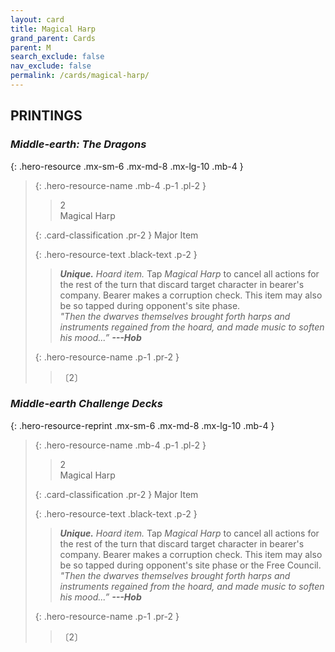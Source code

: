 ```yaml
---
layout: card
title: Magical Harp
grand_parent: Cards
parent: M
search_exclude: false
nav_exclude: false
permalink: /cards/magical-harp/
---
```


## PRINTINGS


### _Middle-earth: The Dragons_

{: .hero-resource .mx-sm-6 .mx-md-8 .mx-lg-10 .mb-4 }
> {: .hero-resource-name .mb-4 .p-1 .pl-2 }
> > <div class="card-mp">2</div>
> > <div class="card-name">Magical Harp</div>
>
> {: .card-classification .pr-2 }
> Major Item
>
> {: .hero-resource-text .black-text .p-2 }
> > _**Unique.**_ _Hoard item._ Tap _Magical Harp_ to cancel all actions for the rest of the turn that discard target character in bearer's company. Bearer makes a corruption check. This item may also be so tapped during opponent's site phase. <br>_"Then the dwarves themselves brought forth harps and instruments regained from the hoard, and made music to soften his mood...”_ ***---&#65279;Hob*** 
> 
> {: .hero-resource-name .p-1 .pr-2 }
> > <div class="card-shield"></div>
> > <div class="card-corruption">〔2〕</div>

### _Middle-earth Challenge Decks_

{: .hero-resource-reprint .mx-sm-6 .mx-md-8 .mx-lg-10 .mb-4 }
> {: .hero-resource-name .mb-4 .p-1 .pl-2 }
> > <div class="card-mp">2</div>
> > <div class="card-name">Magical Harp</div>
>
> {: .card-classification .pr-2 }
> Major Item
>
> {: .hero-resource-text .black-text .p-2 }
> > _**Unique.**_ _Hoard item._ Tap _Magical Harp_ to cancel all actions for the rest of the turn that discard target character in bearer's company. Bearer makes a corruption check. This item may also be so tapped during opponent's site phase or the Free Council. <br>_"Then the dwarves themselves brought forth harps and instruments regained from the hoard, and made music to soften his mood...”_ ***---&#65279;Hob*** 
> 
> {: .hero-resource-name .p-1 .pr-2 }
> > <div class="card-shield"></div>
> > <div class="card-corruption">〔2〕</div>
